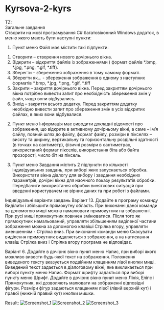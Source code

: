 # Kyrsova-2-kyrs
TZ:  
Загальне завдання  
Створити на мові програмування C# багатовіконний Windows додаток, в меню якого мають бути наступні пункти: 
1. Пункт меню Файл має містити такі підпункти: 
1) Створити – створення нового дочірнього вікна. 
2) Відкрити – відкриття файлів із зображеннями ( формат файлів *.bmp, *.jpg, *.png, *.gif, *.tiff). 
3) Зберегти – збереження зображення в тому самому форматі. 
4) Зберегти як… - збереження зображення в одному з наступних форматів *.bmp, *.jpg, *.png, *.gif, *.tiff 
5) Закрити – закриття дочірнього вікна. Перед закриттям дочірнього вікна потрібно вивести запит про необхідність збереження змін у файл, якщо вони відбувались. 
6) Вихід – закриття всього додатку. Перед закриттям додатку необхідно вивести запит про збереження змін в усіх відкритих файлах, в яких вони відбувалися. 

2. Пункт меню Інформація має виводити докладні відомості про зображення, що відкрите в активному дочірньому вікні, а саме – ім’я файлу, повний шлях до файлу, формат файлу, розміри в пікселях – висоту та ширину, вертикальну та горизонтальну роздільні здатності (в точках на сантиметр), фізичні розміри в сантиметрах, використаний формат пікселів, використання біта або байта прозорості, число біт на піксель. 

3. Пункт меню Завдання містить 2 підпункти по кількості індивідуальних завдань, при виборі яких запускається обробка. 
Використати вікна діалогу для вибору і завдання необхідних параметрів, дочірні вікна для наочного показу результатів обробки. Передбачити використання обробки виняткових ситуацій при введенні користувачем не вірних даних та при роботі з файлами.

Індивідуальні варіанти завдань
Варіант 13. 
Додайте в програму команду Виділити і збільшити прямокутну область. При виконанні даної команди за допомогою миші можна намалювати прямокутник на зображенні. При русі миші прямокутник повинен змінюватися. Після того як прямокутник намальований, управляти збільшенням виділеної частини зображення можна за допомогою клавіші Стрілка вгору, управляти зменшенням - Стрілка вниз. При виконанні команди меню Скасувати виділення прямокутник видаляється з зображення, а на натискання клавіш Стрілка вниз і Стрілка вгору програма не відповідає.

Варіант 6. 
Додайте в дочірнє вікно пункт меню Напис, при виборі якого можливо вивести будь-якої текст на зображення. Положення виведеного тексту вказується подвійним клацанням лівої кнопки миші. Виведений текст задається в діалоговому вікні, яке викликається при виборі пункту меню Напис. Формат шрифту задається при виборі пункту меню Шрифт. Додайте в дочірнє вікно пункт меню Лінія, Еліпс і Прямокутник, які дозволяють малювати на зображенні відповідні фігури. Розміри фігур задаються клацанням лівої (лівий верхній кут) і правої (нижній правий кут) кнопки мишки.

Result:
![Screenshot_1](https://user-images.githubusercontent.com/49323900/188309149-da443fb4-c9ce-4906-bd3c-cd68e84d54c2.png)
![Screenshot_2](https://user-images.githubusercontent.com/49323900/188309153-25fc2f62-9de8-467b-999f-cc9b424e86f0.png)
![Screenshot_3](https://user-images.githubusercontent.com/49323900/188309155-9305c1bb-94a6-4adc-a7b2-7af01c991e05.png)
